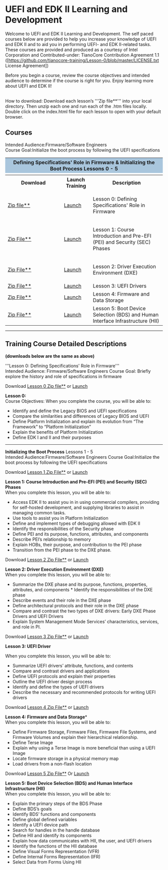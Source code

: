 # UEFI and EDK II Learning and Development

Welcome to UEFI and EDK II Learning and Development.  The self paced courses below are provided to help you increase your knowledge of UEFI and EDK II and to aid you in performing UEFI- and EDK II-related tasks.
These courses are provided and produced as a courtesy of Intel Corporation and Contributed-under: TianoCore Contribution Agreement 1.1 ([https://github.com/tianocore-training/Lesson-0/blob/master/LICENSE.txt  License Agreement])

Before you begin a course, review the course objectives and intended audience to determine if the course is right for you.   Enjoy learning more about UEFI and EDK II!

<br>
How to download: Download each lesson’s '''Zip file**'''  into your local directory.  Then unzip each one and run each of  the .htm files locally.  Double click on the index.html file for each lesson to open with your default browser.  

## <b>Courses</b>
Intended Audience:Firmware/Software Engineers <br>
Course Goal:Initialize the boot process by following the UEFI specifications
<table width="100%">
<tr>
    <th colspan="4" style="background-color:#a9c6dd">
<b>Defining Specifications' Role in Firmware & Initializing the Boot Process</b> Lessons 0 - 5 </th>
</tr>
<tr>
<td>
</td>
<td>
</td>
<td>

</td>
</tr>    
<tr>
        <th width="35%">Download</th>
        <th width="18%">Launch Training</th>
        <th width="45%">Description</th>
    </tr>
<tr></tr>
<tr>

  <td>
<a href="https://github.com/tianocore-training/Lesson-0/archive/master.zip"> Zip file**</a>
  <br>
 
  </td>
  
  <td>
<a href="https://tianocore-training.github.io/Lesson-0/)
  [https://tianocore-training.github.io/Lesson-0/"> Launch </a> 
  </td>

  <td>

Lesson 0: Defining Specifications' Role in Firmware<br>
  
  </td>


</tr>

<!-- COMMENT  -->
<tr>

  <td>

<a href="https://github.com/tianocore-training/Lesson-1/archive/master.zip" > Zip File**</a>
  <br>
 
  </td>
  <td>
  <a href="https://tianocore-training.github.io/Lesson-1/"> Launch   </a>
  </td>

  <td>

Lesson 1: Course Introduction and Pre-EFI (PEI) and Security (SEC) Phases<br>
  
  </td>


</tr>
<!-- COMMENT  -->
<tr>

  <td>
 
<a href="https://github.com/tianocore-training/Lesson-2/archive/master.zip"> Zip File**</a>
 
  </td>
  <td>
  <a href="https://tianocore-training.github.io/Lesson-2/"> Launch   </a>
  </td>

  <td>
  
 Lesson 2: Driver Execution Environment (DXE)<br>
  
  </td>


</tr>
<!-- COMMENT  -->
<!-- COMMENT  -->
<tr>

  <td>
<a href="https://github.com/tianocore-training/Lesson-3/archive/master.zip"> Zip File**</a>
 
 
  </td>
  <td>
  <a href="https://tianocore-training.github.io/Lesson-3/"> Launch   </a>
  </td>

  <td>
  Lesson 3: UEFI Drivers <br>
  
  </td>


</tr>
<!-- COMMENT  -->
<!-- COMMENT  -->
<tr>

  <td>
<a href="https://github.com/tianocore-training/Lesson-4/archive/master.zip"> Zip File**</a>
 
  </td>
  <td>
  <a href="https://tianocore-training.github.io/Lesson-4/"> Launch   </a>
  </td>

  <td>
  Lesson 4: Firmware and Data Storage<br>
  
  </td>


</tr>
<!-- COMMENT  -->
<!-- COMMENT  -->
<tr>

  <td>
<a href="https://github.com/tianocore-training/Lesson-5/archive/master.zip"> Zip File**</a>
 
  </td>
  <td>
  <a href="https://tianocore-training.github.io/Lesson-5/"> Launch   </a>
  </td>

  <td>
Lesson 5: Boot Device Selection (BDS) and Human Interface Infrastructure (HII)<br>
  
  </td>


</tr>
<!-- COMMENT  -->
<!-- COMMENT  -->

<!-- COMMENT  -->
<!-- COMMENT  -->

</table>

---


## Training Course Detailed Descriptions 
<b>(downloads below are the same as above)</b>

'''Lesson 0: Defining Specifications' Role in Firmware'''<br>
Intended Audience: Firmware/Software Engineers 
Course Goal: Briefly explore the history and role of specifications in firmware 


Download <a href="https://github.com/tianocore-training/Lesson-0/archive/master.zip"> Lesson 0 Zip file**</a> or 
<a href="https://tianocore-training.github.io/Lesson-0"> Launch   </a>


**Lesson 0:** <br>
Course Objectives: When you complete the course, you will be able to:
* Identify and define the Legacy BIOS and UEFI specifications
* Compare the similarities and differences of Legacy BIOS and UEFI
* Define Platform Initialization and explain its evolution from “The Framework” to “Platform Initialization”
* Explain the benefits of Platform Initialization
* Define EDK I and II and their purposes

<hr>

**Initializing the Boot Process**  Lessons 1 - 5 <br>
Intended Audience:Firmware/Software Engineers 
Course Goal:Initialize the boot process by following the UEFI specifications


Download <a href="https://github.com/tianocore-training/Lesson-1/archive/master.zip"> Lesson 1 Zip File**</a>  or 
<a href="https://tianocore-training.github.io/Lesson-1"> Launch   </a> 


**Lesson 1: Course Introduction and Pre-EFI (PEI) and Security (SEC) Phases** <br>
When you complete this lesson, you will be able to: 
* Access EDK II to assist you in in using commercial compilers, providing for self-hosted development, and supplying libraries to assist in managing common tasks. 
* Use tools to assist you in Platform Initialization 
* Define and implement types of debugging allowed with EDK II 
* Identify the responsibilities of the Security phase 
* Define PEI and its purpose, functions, attributes, and components 
* Describe PEI’s relationship to memory 
* Explain HOBs, their purpose, and contribution to the PEI phase 
* Transition from the PEI phase to the DXE phase.  




Download <a href="https://github.com/tianocore-training/Lesson-2/archive/master.zip"> Lesson 2 Zip File**</a> or
<a href="https://tianocore-training.github.io/Lesson-2"> Launch   </a>


**Lesson 2: Driver Execution Environment (DXE)**<br>
When you complete this lesson, you will be able to: 
* Summarize the DXE phase and its purpose, functions, properties, attributes, and components * Identify the responsibilities of the DXE phase 
* Describe events and their role in the DXE phase 
* Define architectural protocols and their role in the DXE phase 
* Compare and contrast the two types of DXE drivers: Early DXE Phase Drivers and UEFI Drivers 
* Explain System Management Mode Services’ characteristics, services, and role in PI. 





Download <a href="https://github.com/tianocore-training/Lesson-3/archive/master.zip"> Lesson 3 Zip File**</a> or
<a href="https://tianocore-training.github.io/Lesson-3"> Launch   </a>


**Lesson 3: UEFI Driver**

When you complete this lesson, you will be able to:
*    Summarize UEFI drivers’ attribute, functions, and contents
*    Compare and contrast drivers and applications
*    Define UEFI protocols and explain their properties
*    Outline the UEFI driver design process
*    Identify and define the types of UEFI drivers
*    Describe the necessary and recommended protocols for writing UEFI drivers



Download <a href="https://github.com/tianocore-training/Lesson-4/archive/master.zip"> Lesson 4 Zip File**</a> or
<a href="https://tianocore-training.github.io/Lesson-4"> Launch   </a>


**Lesson 4: Firmware and Data Storage***<br>
When you complete this lesson, you will be able to:
*	Define Firmware Storage, Firmware Files, Firmware File Systems, and Firmware Volumes and explain their hierarchical relationship.
*	Define Terse Image
*	Explain why using a Terse Image is more beneficial than using a UEFI Image
*	Locate firmware storage in a physical memory map
*	Load drivers from a non-flash location


Download <a href="https://github.com/tianocore-training/Lesson-5/archive/master.zip"> Lesson 5 Zip File**</a>  Or
<a href="https://tianocore-training.github.io/Lesson-5"> Launch   </a>

**Lesson 5: Boot Device Selection (BDS) and Human Interface Infrastructure (HII)**<br>
When you complete this lesson, you will be able to: 
* Explain the primary steps of the BDS Phase 
* Define BDS’s goals 
* Identify BDS’ functions and components 
* Define global defined variables 
* Identify a UEFI device path 
* Search for handles in the handle database 
* Define HII and identify its components 
* Explain how data communicates with HII, the user, and UEFI drivers 
* Identify the functions of the HII database 
* Define Visual Forms Representation (VFR) 
* Define Internal Forms Representation (IFR) 
* Select Data from Forms Using HII 



